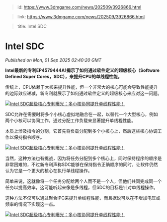 > id: https://www.3dmgame.com/news/202509/3926866.html

> link: https://www.3dmgame.com/news/202509/3926866.html

> title: Intel SDC

# Intel SDC
_Published on Mon, 01 Sep 2025 02:40:20 GMT_

**Intel最新的专利EP4579444A1揭示了如何通过软件定义的超级核心（Software Defined Super Cores，SDC），来提升CPU的单线程性能。**

传统上，CPU依赖于大核来提升性能，但一个非常大的核心可能会导致性能提升的边际效应递减，新专利就展示了如何通过软件定义的超级核心来应对这一问题。

[![Intel SDC超级核心专利曝光：多小核协同提升单线程性能！](https://img.3dmgame.com/uploads/images/xiaz/20250901/1756694407_668557.png)](https://img1.mydrivers.com/img/20250831/235349a6-e9d6-44a4-b569-5f56efbb7899.png)

SDC允许在需要时将多个小核心虚拟地融合在一起，以替代一个大型核心，例如两个小核可以协同工作，通过分配工作负载来显著提升单线程性能。

本质上涉及指令的分割，它首先将负载分配到多个小核心上，然后这些核心协调工作以保持指令顺序。

[![Intel SDC超级核心专利曝光：多小核协同提升单线程性能！](https://img.3dmgame.com/uploads/images/xiaz/20250901/1756694407_744449.png)](https://img1.mydrivers.com/img/20250831/01d44765-20e1-4a1d-aaf6-e9e67c15089a.png)

当然，这种方法也有挑战，因为将任务分配到多个核心上，同时保持程序的顺序是非常困难的，不过新专利声称SDC能够在保持指令正确顺序的同时，让软件仍然认为它是一个更大的核心在执行单线程操作。

简单来说，这就像将一个任务分配给两个人而不是一个人，但他们共同完成同一个任务以提高效率，这可能听起来像是多线程，但SDC的目标是针对单线程操作。

这种方法不仅可以通过聚合IPC来提升单线程性能，而且据说可以在不增加电压或频率的情况下实现这一点。

[![Intel SDC超级核心专利曝光：多小核协同提升单线程性能！](https://img.3dmgame.com/uploads/images/xiaz/20250901/1756694407_601575.jpg)](https://img1.mydrivers.com/img/20250831/e6f92fd22d5e49b5b84acf91d5cd4a1c.jpg)

